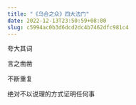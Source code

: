 ```yaml
---
title: "《乌合之众》四大法门"
date: 2022-12-13T23:50:59+08:00
slug: c5994ac0b3d6dcd2dc4b7462dfc981c4
---
```


夸大其词

言之凿凿

不断重复

绝对不以说理的方式证明任何事